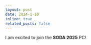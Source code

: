 ```yaml
---
layout: post
date: 2024-1-10
inline: true
related_posts: false
---
```


I am excited to join the **SODA 2025** PC!
